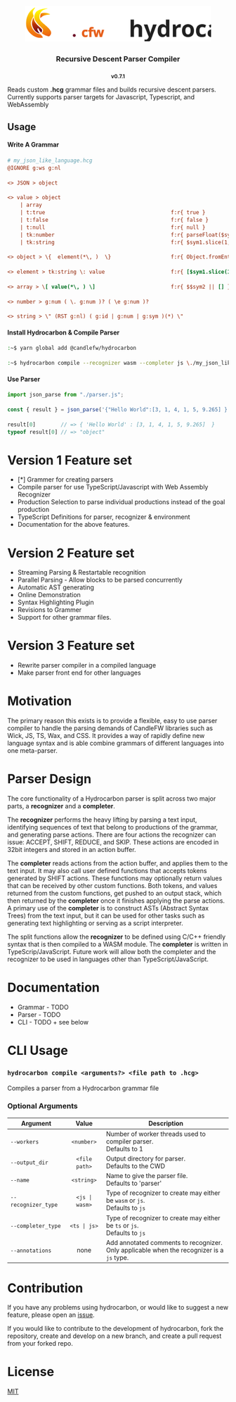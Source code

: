 <h1 align=center>
    <img src="./flavor/cfw-flame-w-lib.svg" type="text/svg" rel="svg" height=80>
</h1>

<h3 align=center>Recursive Descent Parser Compiler</h3>

<p align=center> <sub><b>v0.7.1</b></sub> </p>


Reads custom **.hcg** grammar files and builds recursive descent parsers. Currently supports parser targets for Javascript, Typescript, and WebAssembly

## Usage

#### Write A Grammar

```ini
# my_json_like_language.hcg
@IGNORE g:ws g:nl

<> JSON > object                                   

<> value > object
    | array
    | t:true                                        f:r{ true }
    | t:false                                       f:r{ false }
    | t:null                                        f:r{ null }
    | tk:number                                     f:r{ parseFloat($sym1) }
    | tk:string                                     f:r{ $sym1.slice(1,-1) }

<> object > \{  element(*\, )  \}                   f:r{ Object.fromEntries($$sym2 || [])  }

<> element > tk:string \: value                     f:r{ [$sym1.slice(1,-1), $sym3] }

<> array > \[ value(*\, ) \]                        f:r{ $$sym2 || [] }

<> number > g:num ( \. g:num )? ( \e g:num )?

<> string > \" (RST g:nl) ( g:id | g:num | g:sym )(*) \"
```


#### Install Hydrocarbon & Compile Parser
```bash
:~$ yarn global add @candlefw/hydrocarbon

:~$ hydrocarbon compile --recognizer wasm --completer js \./my_json_like_language.hcg
```

#### Use Parser

```js
import json_parse from "./parser.js";

const { result } = json_parse('{"Hello World":[3, 1, 4, 1, 5, 9.265] }');

result[0]        // => { 'Hello World' : [3, 1, 4, 1, 5, 9.265]  }
typeof result[0] // => "object"

```

# Version 1 Feature set

- [*] Grammer for creating parsers 
- Compile parser for use TypeScript/Javascript with Web Assembly Recognizer
- Production Selection to parse individual productions instead of the goal production
- TypeScript Definitions for parser, recognizer & environment
- Documentation for the above features.

# Version 2 Feature set
- Streaming Parsing & Restartable recognition 
- Parallel Parsing - Allow blocks to be parsed concurrently
- Automatic AST generating 
- Online Demonstration 
- Syntax Highlighting Plugin
- Revisions to Grammer
- Support for other grammar files.

# Version 3 Feature set
- Rewrite parser compiler in a compiled language
- Make parser front end for other languages

# Motivation

The primary reason this exists is to provide a flexible, easy to use parser compiler to handle the parsing demands of CandleFW libraries such as Wick, JS, TS, Wax, and CSS. It provides a way of rapidly define new language syntax and is able combine grammars of different languages into one meta-parser. 

# Parser Design

The core functionality of a Hydrocarbon parser is split across two major parts, a **recognizer** and a **completer**. 

The **recognizer** performs the heavy lifting by parsing a text input, identifying sequences of text that belong to productions of the grammar, and generating parse actions. There are four actions the recognizer can issue: ACCEPT, SHIFT, REDUCE, and SKIP. These actions are encoded in 32bit integers and stored in an action buffer. 

The **completer** reads actions from the action buffer, and applies them to the text input. It may also call user defined functions that accepts tokens generated by SHIFT actions. These functions may optionally return values that can be received by other custom functions. Both tokens, and values returned from the custom functions, get pushed to an output stack, which then returned by the **completer** once it finishes applying the parse actions. A primary use of the **completer** is to construct ASTs (Abstract Syntax Trees) from the text input, but it can be used for other tasks such as generating text highlighting or serving as a script interpreter.

The split functions allow the **recognizer** to be defined using C/C++ friendly syntax that is then compiled to a WASM module. The **completer** is written in TypeScrip/JavaScript. Future work will allow both the completer and the recognizer to be used in  languages other than TypeScript/JavaScript.

# Documentation

- Grammar - TODO
- Parser - TODO
- CLI - TODO + see below

# CLI Usage

### ``hydrocarbon compile <arguments?> <file path to .hcg>``

Compiles a parser from a Hydrocarbon grammar file

### Optional Arguments
| Argument | Value | Description |
|--|:--:|--|
| `--workers` |  `<number>`| Number of worker threads used to compiler parser. <br> Defaults to 1|
| `--output_dir` |  `<file path>`| Output directory for parser.<br> Defaults to the CWD|
| `--name` |  `<string>`| Name to give the parser file.<br> Defaults to 'parser'|
| `--recognizer_type` |  `<js \| wasm>`| Type of recognizer to create may either be `wasm` or `js`.<br> Defaults to `js`|
| `--completer_type` |  `<ts \| js>`| Type of recognizer to create may either be `ts` or `js`.<br> Defaults to `js`|
| `--annotations` | none | Add annotated comments to recognizer.<br> Only applicable when the recognizer is a `js` type.|

# Contribution

If you have any problems using hydrocarbon, or would like to suggest a new feature, please open an [issue](https://github.com/CandleFW/hydrocarbon/issues).

If you would like to contribute to the development of hydrocarbon, fork the repository, create and develop on a new branch, and create a pull request from your forked repo.

# License

[MIT](./LICENSE)

